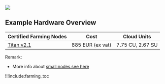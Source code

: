 ![](img/farming_solutions.jpg)

## Example Hardware Overview

<!--- TODO: check if € per CPR is costprice / cpr or other costs should be looked at --->

| Certified Farming Nodes  | Cost             | Cloud Units      |
| ------------------------ | ---------------- | ---------------- |
| [Titan v2.1](titan_v2_1) | 885 EUR (ex vat) | 7.75 CU, 2.67 SU |

<!-- | [Saturn v1.0](saturn_v1)           | Coming Soon      | 16 CU, 6 SU      |
| [scale out node v1](scale_node_v1) | 3000 EUR         | 24 CU, 28 SU     |
| HP Enterprise 3Node                | 30000 EUR        | 128 CU, 112 SU   | -->

Remark:

- More info about [small nodes see here](small_nodes)

!!!include:farming_toc
